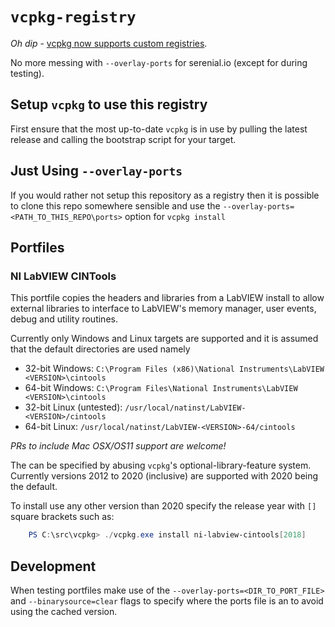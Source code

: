 # `vcpkg-registry`

*Oh dip* - [vcpkg now supports custom registries](https://devblogs.microsoft.com/cppblog/registries-bring-your-own-libraries-to-vcpkg/). 

No more messing with `--overlay-ports` for serenial.io (except for during testing).

## Setup `vcpkg` to use this registry
First ensure that the most up-to-date `vcpkg` is in use by pulling the latest release and calling the bootstrap script for your target.


## Just Using `--overlay-ports`
If you would rather not setup this repository as a registry then it is possible to clone this repo somewhere sensible and use the `--overlay-ports=<PATH_TO_THIS_REPO\ports>` option for `vcpkg install`

## Portfiles
### NI LabVIEW CINTools

This portfile copies the headers and libraries from a LabVIEW install to allow external libraries to interface to LabVIEW's memory manager, user events, debug and utility routines.

Currently only Windows and Linux targets are supported and it is assumed that the default directories are used namely
* 32-bit Windows: `C:\Program Files (x86)\National Instruments\LabVIEW <VERSION>\cintools`
* 64-bit Windows: `C:\Program Files\National Instruments\LabVIEW <VERSION>\cintools`
* 32-bit Linux (untested): `/usr/local/natinst/LabVIEW-<VERSION>/cintools`
* 64-bit Linux: `/usr/local/natinst/LabVIEW-<VERSION>-64/cintools`

*PRs to include Mac OSX/OS11 support are welcome!*

The <VERSION> can be specified by abusing `vcpkg`'s optional-library-feature system. Currently versions 2012 to 2020 (inclusive) are supported with 2020 being the default.

To install use any other version than 2020 specify the release year with `[]` square brackets such as:
```powershell
    PS C:\src\vcpkg> ./vcpkg.exe install ni-labview-cintools[2018]
```

## Development
When testing portfiles make use of the `--overlay-ports=<DIR_TO_PORT_FILE>` and `--binarysource=clear` flags to specify where the ports file is an to avoid using the cached version.